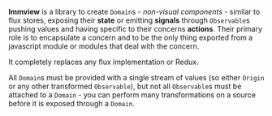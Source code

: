 **Immview** is a library to create `Domain`s - *non-visual components* -
similar to flux stores, exposing their **state** or emitting **signals**
through `Observable`s pushing values and having specific to their concerns **actions**.
Their primary role is to encapsulate a concern
and to be the only thing exported from a javascript module or modules
that deal with the concern.

It completely replaces any flux implementation or Redux.

All `Domain`s must be provided with a single stream of values
(so either `Origin` or any other transformed `Observable`),
but not all `Observable`s must be attached to a `Domain` -
you can perform many transformations on a source
before it is exposed through a `Domain`.